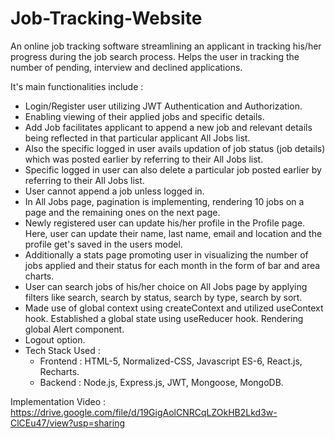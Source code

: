 # Job-Tracking-Website
An online job tracking software streamlining an applicant in tracking his/her progress during the job search process. Helps the user in tracking the number of pending, interview and declined applications.

It's main functionalities include : 
- Login/Register user utilizing JWT Authentication and Authorization.
- Enabling viewing of their applied jobs and specific details.
- Add Job facilitates applicant to append a new job and relevant details being reflected in that particular applicant All Jobs list.
- Also the specific logged in user avails updation of job status (job details) which was posted earlier by referring to their All Jobs list.
- Specific logged in user can also delete a particular job posted earlier by referring to their All Jobs list.
- User cannot append a job unless logged in.
- In All Jobs page, pagination is implementing, rendering 10 jobs on a page and the remaining ones on the next page.
- Newly registered user can update his/her profile in the Profile page. Here, user can update their name, last name, email and location and the profile get's saved in the users model.
- Additionally a stats page promoting user in visualizing the number of jobs applied and their status for each month in the form of bar and area charts.
- User can search jobs of his/her choice on All Jobs page by applying filters like search, search by status, search by type, search by sort. 
- Made use of global context using createContext and utilized useContext hook. Established a global state using useReducer hook. Rendering global Alert component.
- Logout option.
- Tech Stack Used :
  - Frontend : HTML-5, Normalized-CSS, Javascript ES-6, React.js, Recharts.
  - Backend :  Node.js, Express.js, JWT, Mongoose, MongoDB.
  
Implementation Video : https://drive.google.com/file/d/19GigAolCNRCqLZOkHB2Lkd3w-ClCEu47/view?usp=sharing
